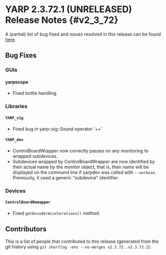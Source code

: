 YARP 2.3.72.1 (UNRELEASED) Release Notes                              {#v2_3_72}
========================================


A (partial) list of bug fixed and issues resolved in this release can be found
[here](https://github.com/robotology/yarp/issues?q=label%3A%22Fixed+in%3A+YARP+v2.3.72.1%22).

Bug Fixes
---------

### GUIs

#### yarpscope

* Fixed bottle handling.

### Libraries

#### `YARP_sig`

* Fixed bug in yarp::sig::Sound operator '+='

#### `YARP_dev`

* ControlBoardWrapper now correctly passes on any monitoring to wrapped subdevices.
* Subdevices wrapped by ControlBoardWrapper are now identified by their actual name
  by the monitor object, that is, their name will be displayed on the command line
  if yarpdev was called with `--verbose`. Previously, it used a generic "subdevice"
  identifier.

### Devices

#### `ControlBoardRemapper`

* Fixed `getEncoderAccelerations()` method.


Contributors
------------

This is a list of people that contributed to this release (generated from the
git history using `git shortlog -ens --no-merges v2.3.72..v2.3.72.1`):


```
```
